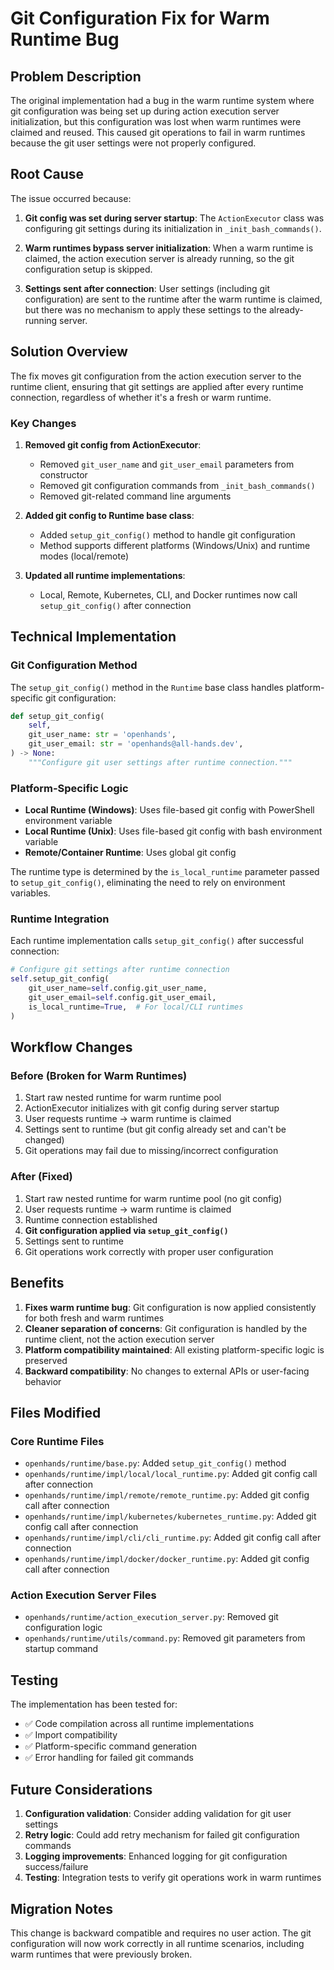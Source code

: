# Git Configuration Fix for Warm Runtime Bug

## Problem Description

The original implementation had a bug in the warm runtime system where git configuration was being set up during action execution server initialization, but this configuration was lost when warm runtimes were claimed and reused. This caused git operations to fail in warm runtimes because the git user settings were not properly configured.

## Root Cause

The issue occurred because:

1. **Git config was set during server startup**: The `ActionExecutor` class was configuring git settings during its initialization in `_init_bash_commands()`.

2. **Warm runtimes bypass server initialization**: When a warm runtime is claimed, the action execution server is already running, so the git configuration setup is skipped.

3. **Settings sent after connection**: User settings (including git configuration) are sent to the runtime after the warm runtime is claimed, but there was no mechanism to apply these settings to the already-running server.

## Solution Overview

The fix moves git configuration from the action execution server to the runtime client, ensuring that git settings are applied after every runtime connection, regardless of whether it's a fresh or warm runtime.

### Key Changes

1. **Removed git config from ActionExecutor**: 
   - Removed `git_user_name` and `git_user_email` parameters from constructor
   - Removed git configuration commands from `_init_bash_commands()`
   - Removed git-related command line arguments

2. **Added git config to Runtime base class**:
   - Added `setup_git_config()` method to handle git configuration
   - Method supports different platforms (Windows/Unix) and runtime modes (local/remote)

3. **Updated all runtime implementations**:
   - Local, Remote, Kubernetes, CLI, and Docker runtimes now call `setup_git_config()` after connection

## Technical Implementation

### Git Configuration Method

The `setup_git_config()` method in the `Runtime` base class handles platform-specific git configuration:

```python
def setup_git_config(
    self,
    git_user_name: str = 'openhands',
    git_user_email: str = 'openhands@all-hands.dev',
) -> None:
    """Configure git user settings after runtime connection."""
```

### Platform-Specific Logic

- **Local Runtime (Windows)**: Uses file-based git config with PowerShell environment variable
- **Local Runtime (Unix)**: Uses file-based git config with bash environment variable  
- **Remote/Container Runtime**: Uses global git config

The runtime type is determined by the `is_local_runtime` parameter passed to `setup_git_config()`, eliminating the need to rely on environment variables.

### Runtime Integration

Each runtime implementation calls `setup_git_config()` after successful connection:

```python
# Configure git settings after runtime connection
self.setup_git_config(
    git_user_name=self.config.git_user_name,
    git_user_email=self.config.git_user_email,
    is_local_runtime=True,  # For local/CLI runtimes
)
```

## Workflow Changes

### Before (Broken for Warm Runtimes)

1. Start raw nested runtime for warm runtime pool
2. ActionExecutor initializes with git config during server startup
3. User requests runtime → warm runtime is claimed
4. Settings sent to runtime (but git config already set and can't be changed)
5. Git operations may fail due to missing/incorrect configuration

### After (Fixed)

1. Start raw nested runtime for warm runtime pool (no git config)
2. User requests runtime → warm runtime is claimed  
3. Runtime connection established
4. **Git configuration applied via `setup_git_config()`**
5. Settings sent to runtime
6. Git operations work correctly with proper user configuration

## Benefits

1. **Fixes warm runtime bug**: Git configuration is now applied consistently for both fresh and warm runtimes
2. **Cleaner separation of concerns**: Git configuration is handled by the runtime client, not the action execution server
3. **Platform compatibility maintained**: All existing platform-specific logic is preserved
4. **Backward compatibility**: No changes to external APIs or user-facing behavior

## Files Modified

### Core Runtime Files
- `openhands/runtime/base.py`: Added `setup_git_config()` method
- `openhands/runtime/impl/local/local_runtime.py`: Added git config call after connection
- `openhands/runtime/impl/remote/remote_runtime.py`: Added git config call after connection
- `openhands/runtime/impl/kubernetes/kubernetes_runtime.py`: Added git config call after connection
- `openhands/runtime/impl/cli/cli_runtime.py`: Added git config call after connection
- `openhands/runtime/impl/docker/docker_runtime.py`: Added git config call after connection

### Action Execution Server Files
- `openhands/runtime/action_execution_server.py`: Removed git configuration logic
- `openhands/runtime/utils/command.py`: Removed git parameters from startup command

## Testing

The implementation has been tested for:
- ✅ Code compilation across all runtime implementations
- ✅ Import compatibility
- ✅ Platform-specific command generation
- ✅ Error handling for failed git commands

## Future Considerations

1. **Configuration validation**: Consider adding validation for git user settings
2. **Retry logic**: Could add retry mechanism for failed git configuration commands
3. **Logging improvements**: Enhanced logging for git configuration success/failure
4. **Testing**: Integration tests to verify git operations work in warm runtimes

## Migration Notes

This change is backward compatible and requires no user action. The git configuration will now work correctly in all runtime scenarios, including warm runtimes that were previously broken.